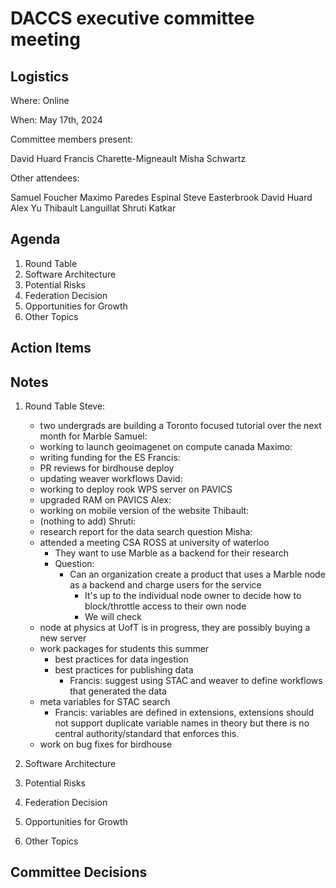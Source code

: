 # DACCS executive committee meeting

## Logistics

Where: Online

When: May 17th, 2024

Committee members present:

David Huard
Francis Charette-Migneault
Misha Schwartz

Other attendees:

Samuel Foucher
Maximo Paredes Espinal
Steve Easterbrook
David Huard
Alex Yu
Thibault Languillat
Shruti Katkar

## Agenda

1. Round Table
2. Software Architecture
3. Potential Risks
4. Federation Decision
5. Opportunities for Growth
6. Other Topics

## Action Items

## Notes

1. Round Table
Steve:
   - two undergrads are building a Toronto focused tutorial over the next month for Marble
Samuel:
   - working to launch geoimagenet on compute canada
Maximo:
   - writing funding for the ES
Francis:
   - PR reviews for birdhouse deploy
   - updating weaver workflows 
David:
   - working to deploy rook WPS server on PAVICS
   - upgraded RAM on PAVICS
Alex:
   - working on mobile version of the website
Thibault:
   - (nothing to add)
Shruti:
   - research report for the data search question
Misha:
   - attended a meeting CSA ROSS at university of waterloo
     - They want to use Marble as a backend for their research
     - Question:
       - Can an organization create a product that uses a Marble node as a backend and charge users for the service
         - It's up to the individual node owner to decide how to block/throttle access to their own node
         - We will check 
   - node at physics at UofT is in progress, they are possibly buying a new server
   - work packages for students this summer
     - best practices for data ingestion
     - best practices for publishing data
       - Francis: suggest using STAC and weaver to define workflows that generated the data
   - meta variables for STAC search
     - Francis: variables are defined in extensions, extensions should not support duplicate variable names in theory
       but there is no central authority/standard that enforces this.
   - work on bug fixes for birdhouse

2. Software Architecture
3. Potential Risks
4. Federation Decision
5. Opportunities for Growth
6. Other Topics

## Committee Decisions
